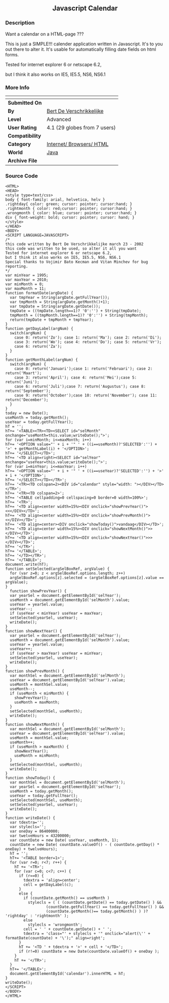 ﻿<div align="center">

## Javascript Calendar


</div>

### Description

Want a calendar on a HTML-page ???

This is just a SIMPLE!!! calender application written in Javascript. It's to you out there to alter it. It's usable for automatically filling date fields on html forms.

Tested for internet explorer 6 or netscape 6.2,

but I think it also works on IE5, IE5.5, NS6, NS6.1
 
### More Info
 


<span>             |<span>
---                |---
**Submitted On**   |
**By**             |[Bert De Verschrikkelijke](https://github.com/Planet-Source-Code/PSCIndex/blob/master/ByAuthor/bert-de-verschrikkelijke.md)
**Level**          |Advanced
**User Rating**    |4.1 (29 globes from 7 users)
**Compatibility**  |
**Category**       |[Internet/ Browsers/ HTML](https://github.com/Planet-Source-Code/PSCIndex/blob/master/ByCategory/internet-browsers-html__2-68.md)
**World**          |[Java](https://github.com/Planet-Source-Code/PSCIndex/blob/master/ByWorld/java.md)
**Archive File**   |[](https://github.com/Planet-Source-Code/bert-de-verschrikkelijke-javascript-calendar__2-2771/archive/master.zip)





### Source Code

```
<HTML>
<HEAD>
<style type=text/css>
body { font-family: arial, helvetica, helv }
.rightday{ color: green; cursor: pointer; cursor:hand; }
.rightmonth { color: red;cursor: pointer; cursor:hand; }
.wrongmonth { color: blue; cursor: pointer; cursor:hand; }
div { font-weight: bold; cursor: pointer; cursor: hand; }
</style>
</HEAD>
<BODY>
<SCRIPT LANGUAGE=JAVASCRIPT>
/*
this code written by Bert De Verschrikkelijke march 23 - 2002
this code was written to be used, so alter it all you want
Tested for internet explorer 6 or netscape 6.2,
but I think it also works on IE5, IE5.5, NS6, NS6.1
Special thanks to Vojimir Bato Kecman and Vitan Minchev for bug reporting.
*/
var minYear = 1995;
var maxYear = 2010;
var minMonth = 0;
var maxMonth = 11;
function formatDate(argDate) {
  var tmpYear = String(argDate.getFullYear());
  var tmpMonth = String(argDate.getMonth()+1);
  var tmpDate = String(argDate.getDate());
  tmpDate = ((tmpDate.length==1)? '0':'') + String(tmpDate);
  tmpMonth = ((tmpMonth.length==1)? '0':'') + String(tmpMonth);
  return(tmpDate + tmpMonth + tmpYear);
}
function getDayLabel(argNum) {
  switch(argNum) {
    case 0: return('Zo'); case 1: return('Ma'); case 2: return('Di');
    case 3: return('Wo'); case 4: return('Do'); case 5: return('Vr');
    case 6: return('Za');
  }
}
function getMonthLabel(argNum) {
  switch(argNum) {
    case 0: return('Januari');case 1: return('Februari'); case 2: return('Maart');
    case 3: return('April'); case 4: return('Mei');case 5: return('Juni');
    case 6: return('Juli');case 7: return('Augustus'); case 8: return('September');
    case 9: return('October');case 10: return('November'); case 11: return('December');
  }
}
today = new Date();
useMonth = today.getMonth();
useYear = today.getFullYear();
hT = '';
hT+= '<TABLE><TR><TD><SELECT id="selMonth" onchange="useMonth=this.value;writeDate();">';
for (var i=minMonth; i<=maxMonth; i++)
hT+= '<OPTION value="' + i + '" ' + ((i==useMonth)?'SELECTED':'') + '>' + getMonthLabel(i) + '</OPTION>';
hT+= '</SELECT></TD>';
hT+= '<TD align=right><SELECT id="selYear" onchange="useYear=this.value;writeDate();">';
for (var i=minYear; i<=maxYear; i++)
hT+= '<OPTION value="' + i + '" ' + ((i==useYear)?'SELECTED':'') + '>' + i + '</OPTION>';
hT+= '</SELECT></TD></TR>';
hT+= '<TR><TD colspan=2><DIV id="calendar" style="width: "></DIV></TD></TR>';
hT+= '<TR><TD colspan=2>';
hT+= '<TABLE cellpadding=0 cellspacing=0 border=0 width=100%>';
hT+= '<TR>';
hT+= '<TD align=center width=15%><DIV onclick="showPrevYear()"><<</DIV></TD>';
hT+= '<TD align=center width=15%><DIV onclick="showPrevMonth()"><</DIV></TD>';
hT+= '<TD align=center><DIV onclick="showToday()">vandaag</DIV></TD>';
hT+= '<TD align=center width=15%><DIV onclick="showNextMonth()">></DIV></TD>';
hT+= '<TD align=center width=15%><DIV onclick="showNextYear()">>></DIV></TD>';
hT+= '</TR>';
hT+= '</TABLE>';
hT+= '</TD></TR>';
hT+= '</TABLE>';
document.write(hT);
function setSelected(argSelBoxRef, argValue) {
  for (var z=0; z < argSelBoxRef.options.length; z++)
  argSelBoxRef.options[z].selected = (argSelBoxRef.options[z].value == argValue);
}
  function showPrevYear() {
  var yearSel = document.getElementById('selYear');
  useMonth = document.getElementById('selMonth').value;
  useYear = yearSel.value;
  useYear--;
  if (useYear < minYear) useYear = maxYear;
  setSelected(yearSel, useYear);
  writeDate();
}
function showNextYear() {
  var yearSel = document.getElementById('selYear');
  useMonth = document.getElementById('selMonth').value;
  useYear = yearSel.value;
  useYear++;
  if (useYear > maxYear) useYear = minYear;
  setSelected(yearSel, useYear);
  writeDate();
}
function showPrevMonth() {
  var monthSel = document.getElementById('selMonth');
  useYear = document.getElementById('selYear').value;
  useMonth = monthSel.value;
  useMonth--;
  if (useMonth < minMonth) {
    showPrevYear();
    useMonth = maxMonth;
  }
  setSelected(monthSel, useMonth);
  writeDate();
}
function showNextMonth() {
  var monthSel = document.getElementById('selMonth');
  useYear = document.getElementById('selYear').value;
  useMonth = monthSel.value;
  useMonth++;
  if (useMonth > maxMonth) {
    showNextYear();
    useMonth = minMonth;
  }
  setSelected(monthSel, useMonth);
  writeDate();
}
function showToday() {
  var monthSel = document.getElementById('selMonth');
  var yearSel = document.getElementById('selYear');
  useMonth = today.getMonth();
  useYear = today.getFullYear();
  setSelected(monthSel, useMonth);
  setSelected(yearSel, useYear);
  writeDate();
}
function writeDate() {
  var tdextra='';
  var stylecls='';
  var oneDay = 86400000;
  var twelveHours = 43200000;
  var countDate = new Date( useYear, useMonth, 1);
  countDate = new Date( countDate.valueOf() - ( countDate.getDay() * oneDay) + twelveHours);
  hT = '';
  hT+= '<TABLE border=1>';
  for (var r=0; r<7; r++) {
    hT += '<TR>';
    for (var c=0; c<7; c++) {
      if (r==0) {
        tdextra = 'align=center';
        cell = getDayLabel(c);
      }
      else {
        if (countDate.getMonth() == useMonth )
          stylecls = ( ( (countDate.getDate() == today.getDate() ) &&
                  (countDate.getFullYear() == today.getFullYear() ) &&
                  (countDate.getMonth()== today.getMonth() ) )? 'rightday' : 'rightmonth' );
        else
          stylecls = 'wrongmonth';
        cell = ' ' + countDate.getDate() + ' ';
        tdextra = 'class="' + stylecls + '" onclick="alert(\'' + formatDate(countDate) + '\');" align=right';
      }
      hT += '<TD ' + tdextra + '>' + cell + '</TD>';
      if (r!=0) countDate = new Date(countDate.valueOf() + oneDay );
    }
    hT += '</TR>';
  }
  hT+= '</TABLE>';
  document.getElementById('calendar').innerHTML = hT;
}
writeDate();
</SCRIPT>
</BODY>
</HTML>
```

